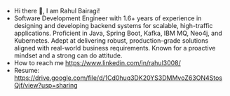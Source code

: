 - Hi there 👋, I am Rahul Bairagi!
- Software Development Engineer with 1.6+ years of experience in designing and developing backend systems for scalable, high-traffic applications. Proficient in Java, Spring Boot, Kafka, IBM MQ, Neo4j, and Kubernetes. Adept at delivering robust, production-grade solutions aligned with real-world business requirements. Known for a proactive mindset and a strong can do attitude.
- How to reach me https://www.linkedin.com/in/rahul3008/
- Resume: https://drive.google.com/file/d/1Cd0huq3DK20YS3DMMvoZ63ON4StosQjf/view?usp=sharing
